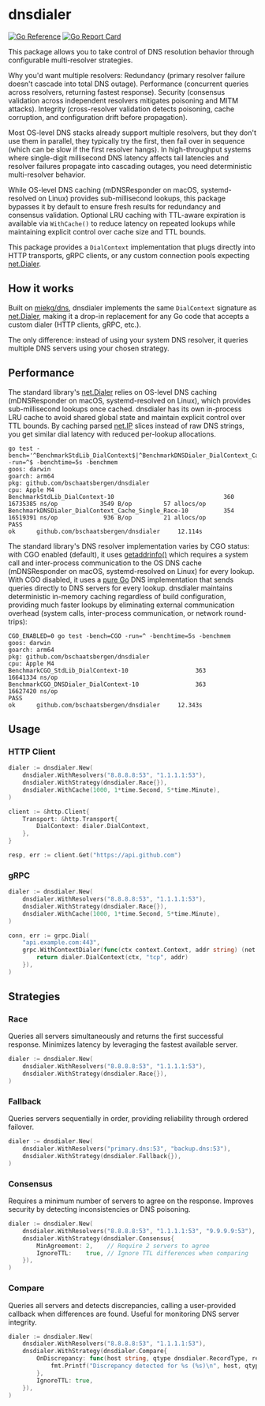 # dnsdialer

[![Go Reference](https://pkg.go.dev/badge/github.com/bschaatsbergen/dnsdialer.svg)](https://pkg.go.dev/github.com/bschaatsbergen/dnsdialer)
[![Go Report Card](https://goreportcard.com/badge/github.com/bschaatsbergen/dnsdialer)](https://goreportcard.com/report/bschaatsbergen/dnsdialer)

This package allows you to take control of DNS resolution behavior through configurable multi-resolver strategies.

Why you'd want multiple resolvers: Redundancy (primary resolver failure doesn't cascade into total DNS outage). Performance (concurrent queries across resolvers, returning fastest response). Security (consensus validation across independent resolvers mitigates poisoning and MITM attacks). Integrity (cross-resolver validation detects poisoning, cache corruption, and configuration drift before propagation).

Most OS-level DNS stacks already support multiple resolvers, but they don't use them in parallel, they typically try the first, then fail over in sequence (which can be slow if the first resolver hangs). In high-throughput systems where single-digit millisecond DNS latency affects tail latencies and resolver failures propagate into cascading outages, you need deterministic multi-resolver behavior.

While OS-level DNS caching (mDNSResponder on macOS, systemd-resolved on Linux) provides sub-millisecond lookups, this package bypasses it by default to ensure fresh results for redundancy and consensus validation. Optional LRU caching with TTL-aware expiration is available via `WithCache()` to reduce latency on repeated lookups while maintaining explicit control over cache size and TTL bounds.

This package provides a `DialContext` implementation that plugs directly into HTTP transports, gRPC clients, or any custom connection pools expecting [net.Dialer](https://pkg.go.dev/net#Dialer).

## How it works

Built on [miekg/dns](https://pkg.go.dev/github.com/miekg/dns), dnsdialer implements the same `DialContext` signature as [net.Dialer](https://pkg.go.dev/net#Dialer), making it a drop-in replacement for any Go code that accepts a custom dialer (HTTP clients, gRPC, etc.).

The only difference: instead of using your system DNS resolver, it queries multiple DNS servers using your chosen strategy.

## Performance

The standard library's [net.Dialer](https://pkg.go.dev/net#Dialer) relies on OS-level DNS caching (mDNSResponder on macOS, systemd-resolved on Linux), which provides sub-millisecond lookups once cached. dnsdialer has its own in-process LRU cache to avoid shared global state and maintain explicit control over TTL bounds. By caching parsed [net.IP](https://pkg.go.dev/net#IP) slices instead of raw DNS strings, you get similar dial latency with reduced per-lookup allocations.

```console
go test -bench='^BenchmarkStdLib_DialContext$|^BenchmarkDNSDialer_DialContext_Cache_Single_Race$' -run=^$ -benchtime=5s -benchmem
goos: darwin
goarch: arm64
pkg: github.com/bschaatsbergen/dnsdialer
cpu: Apple M4
BenchmarkStdLib_DialContext-10                               360          16735385 ns/op            3549 B/op         57 allocs/op
BenchmarkDNSDialer_DialContext_Cache_Single_Race-10          354          16519391 ns/op             936 B/op         21 allocs/op
PASS
ok      github.com/bschaatsbergen/dnsdialer     12.114s
```

The standard library's DNS resolver implementation varies by CGO status: with CGO enabled (default), it uses [getaddrinfo()](https://man7.org/linux/man-pages/man3/getaddrinfo.3.html) which requires a system call and inter-process communication to the OS DNS cache (mDNSResponder on macOS, systemd-resolved on Linux) for every lookup. With CGO disabled, it uses a [pure Go](https://github.com/golang/go/blob/master/src/net/lookup_unix.go#L58) DNS implementation that sends queries directly to DNS servers for every lookup. dnsdialer maintains deterministic in-memory caching regardless of build configuration, providing much faster lookups by eliminating external communication overhead (system calls, inter-process communication, or network round-trips):

```console
CGO_ENABLED=0 go test -bench=CGO -run=^ -benchtime=5s -benchmem
goos: darwin
goarch: arm64
pkg: github.com/bschaatsbergen/dnsdialer
cpu: Apple M4
BenchmarkCGO_StdLib_DialContext-10                   363          16641334 ns/op
BenchmarkCGO_DNSDialer_DialContext-10                363          16627420 ns/op
PASS
ok      github.com/bschaatsbergen/dnsdialer     12.343s
```

## Usage

### HTTP Client

```go
dialer := dnsdialer.New(
    dnsdialer.WithResolvers("8.8.8.8:53", "1.1.1.1:53"),
    dnsdialer.WithStrategy(dnsdialer.Race{}),
    dnsdialer.WithCache(1000, 1*time.Second, 5*time.Minute),
)

client := &http.Client{
    Transport: &http.Transport{
        DialContext: dialer.DialContext,
    },
}

resp, err := client.Get("https://api.github.com")
```

### gRPC

```go
dialer := dnsdialer.New(
    dnsdialer.WithResolvers("8.8.8.8:53", "1.1.1.1:53"),
    dnsdialer.WithStrategy(dnsdialer.Race{}),
    dnsdialer.WithCache(1000, 1*time.Second, 5*time.Minute),
)

conn, err := grpc.Dial(
    "api.example.com:443",
    grpc.WithContextDialer(func(ctx context.Context, addr string) (net.Conn, error) {
        return dialer.DialContext(ctx, "tcp", addr)
    }),
)
```

## Strategies

### Race

Queries all servers simultaneously and returns the first successful response.
Minimizes latency by leveraging the fastest available server.

```go
dialer := dnsdialer.New(
    dnsdialer.WithResolvers("8.8.8.8:53", "1.1.1.1:53"),
    dnsdialer.WithStrategy(dnsdialer.Race{}),
)
```

### Fallback

Queries servers sequentially in order, providing reliability through ordered failover.

```go
dialer := dnsdialer.New(
    dnsdialer.WithResolvers("primary.dns:53", "backup.dns:53"),
    dnsdialer.WithStrategy(dnsdialer.Fallback{}),
)
```

### Consensus

Requires a minimum number of servers to agree on the response.
Improves security by detecting inconsistencies or DNS poisoning.

```go
dialer := dnsdialer.New(
    dnsdialer.WithResolvers("8.8.8.8:53", "1.1.1.1:53", "9.9.9.9:53"),
    dnsdialer.WithStrategy(dnsdialer.Consensus{
        MinAgreement: 2,    // Require 2 servers to agree
        IgnoreTTL:    true, // Ignore TTL differences when comparing
    }),
)
```

### Compare

Queries all servers and detects discrepancies, calling a user-provided callback when differences are found.
Useful for monitoring DNS server integrity.

```go
dialer := dnsdialer.New(
    dnsdialer.WithResolvers("8.8.8.8:53", "1.1.1.1:53"),
    dnsdialer.WithStrategy(dnsdialer.Compare{
        OnDiscrepancy: func(host string, qtype dnsdialer.RecordType, results map[string][]dnsdialer.Record) {
            fmt.Printf("Discrepancy detected for %s (%s)\n", host, qtype)
        },
        IgnoreTTL: true,
    }),
)
```
